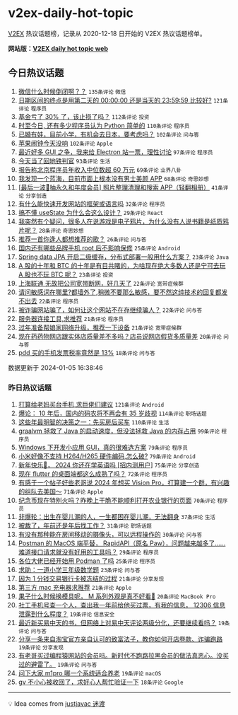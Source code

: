 # v2ex-daily-hot-topic

[V2EX](https://www.v2ex.com/) 热议话题榜，记录从 2020-12-18 日开始的 V2EX 热议话题榜单。

**网站版：[V2EX daily hot topic web](https://boojack.github.io/v2ex-daily-hot-topic-web/)**

## 今日热议话题

<!-- TODAY BEGIN -->

1. [微信什么时候倒闭啊？？](https://www.v2ex.com/t/1006004) `135条评论` `微信`
1. [日期区间的终点是用第二天的 00:00:00 还是当天的 23:59:59 比较好?](https://www.v2ex.com/t/1006014) `121条评论` `程序员`
1. [基金亏了 30% 了，该止损了吗？](https://www.v2ex.com/t/1006104) `112条评论` `投资`
1. [时至今日, 还有多少程序员认为 Python 简单的](https://www.v2ex.com/t/1006067) `110条评论` `程序员`
1. [已婚有娃，目前小学，有机会去日本，要考虑吗？](https://www.v2ex.com/t/1006224) `102条评论` `问与答`
1. [苹果闹钟今天没响](https://www.v2ex.com/t/1006003) `102条评论` `Apple`
1. [最近好多 GUI 之争，我来给 Electron 站一票，理性讨论](https://www.v2ex.com/t/1006050) `97条评论` `程序员`
1. [今天当了回地铁判官](https://www.v2ex.com/t/1006029) `93条评论` `生活`
1. [报告称北京程序员年收入中位数超 60 万元](https://www.v2ex.com/t/1006022) `69条评论` `业界八卦`
1. [我发现一个蓝海，目前市面上根本没有男士美颜 APP](https://www.v2ex.com/t/1006039) `68条评论` `奇思妙想`
1. [[最后一波🎁抽永久和年度会员] 照片整理清理和搜索 APP（轻翻相册）](https://www.v2ex.com/t/1006253) `41条评论` `分享创造`
1. [有什么能快速开发网站的框架或语言吗](https://www.v2ex.com/t/1006194) `32条评论` `程序员`
1. [搞不懂 useState 为什么会这么设计？](https://www.v2ex.com/t/1006034) `29条评论` `React`
1. [我突然有个疑问，很多人在说游戏是电子鸦片，为什么没有人说书籍是纸质鸦片呢？](https://www.v2ex.com/t/1006112) `28条评论` `奇思妙想`
1. [推荐一首你逢人都想推荐的歌？](https://www.v2ex.com/t/1006219) `26条评论` `问与答`
1. [国内还有哪些品牌手机 root 后不影响保修](https://www.v2ex.com/t/1006001) `25条评论` `Android`
1. [Spring data JPA 开启二级缓存，分布式部署一般用什么方案？](https://www.v2ex.com/t/1006228) `23条评论` `Java`
1. [A 股的十年和 BTC 的十年是有目共睹的，为啥现在绝大多数人还是宁可去玩 A 股也不玩 BTC 呢？](https://www.v2ex.com/t/1006162) `23条评论` `投资`
1. [上海联通 无故把公司宽带断网，好几天了](https://www.v2ex.com/t/1006108) `22条评论` `宽带症候群`
1. [请问敏感词在哪里?都墙外了,稍微不要那么敏感，要不然这纯技术的回复都发不出去](https://www.v2ex.com/t/1006100) `22条评论` `程序员`
1. [被诈骗网站骗了，如何让这个网站不在存继续骗人？](https://www.v2ex.com/t/1005999) `22条评论` `问与答`
1. [服务器连接工具,求推荐](https://www.v2ex.com/t/1006086) `21条评论` `程序员`
1. [过年准备帮娘家网络升级，推荐一下设备](https://www.v2ex.com/t/1006084) `21条评论` `宽带症候群`
1. [现在药药物网店跟实体店质量差不多吗？店员说网店假货多质量差](https://www.v2ex.com/t/1006244) `20条评论` `问与答`
1. [pdd 买的手机发票税率竟然是 13%](https://www.v2ex.com/t/1006002) `18条评论` `问与答`

数据更新于 2024-01-05 16:38:46

<!-- TODAY END -->

### 昨日热议话题

<!-- YESTERDAY BEGIN -->

1. [打算给老妈买台手机,求巨佬们建议](https://www.v2ex.com/t/1005683) `121条评论` `Android`
1. [爆论： 10 年后，国内的码农将不再会有 35 岁歧视](https://www.v2ex.com/t/1005658) `114条评论` `职场话题`
1. [这些年最明智的决策之一：先买房后买车](https://www.v2ex.com/t/1005799) `110条评论` `生活`
1. [graalvm 拯救了 Java 的启动速度，但没法拯救 Java 的内存占用](https://www.v2ex.com/t/1005841) `99条评论` `程序员`
1. [Windows 下开发小应用 GUI，真的很难选方案](https://www.v2ex.com/t/1005903) `79条评论` `程序员`
1. [小米好像不支持 H264/H265 硬件编码,怎么破?](https://www.v2ex.com/t/1005704) `79条评论` `Android`
1. [新年快乐🎉， 2024 你还在学英语吗 [招内测用户]](https://www.v2ex.com/t/1005693) `75条评论` `分享创造`
1. [现在 flutter 的桌面端都这么成熟了吗？](https://www.v2ex.com/t/1005711) `72条评论` `程序员`
1. [有感于一个帖子好些老哥说 2024 年想买 Vision Pro，打算建一个群，有兴趣的组队去美国～](https://www.v2ex.com/t/1005671) `71条评论` `Apple`
1. [纪念币现在特别火吗？昨晚上干脆不能顺利打开农业银行的页面](https://www.v2ex.com/t/1005673) `70条评论` `程序员`
1. [非爆轮：出生在婴儿潮的人，一生都困在婴儿潮，无法翻身](https://www.v2ex.com/t/1005696) `37条评论` `生活`
1. [被裁了，年前还是年后找工作？](https://www.v2ex.com/t/1005875) `31条评论` `职场话题`
1. [有没有那种能在房间移动的摄像头，可以远程操作的](https://www.v2ex.com/t/1005664) `30条评论` `问与答`
1. [Postman 的 MacOS 端平替， RapidAPI（原名 Paw），问题越来越多了……难道接口请求就没有好用的工具吗？](https://www.v2ex.com/t/1005826) `29条评论` `程序员`
1. [各位大佬已经开始用 Podman 了吗](https://www.v2ex.com/t/1005667) `25条评论` `程序员`
1. [求助：一道小学三年级数学题](https://www.v2ex.com/t/1005710) `23条评论` `问与答`
1. [因为 1 分钱交易银行卡被冻结的过程](https://www.v2ex.com/t/1005869) `21条评论` `分享发现`
1. [第三方 mac 充电器求推荐](https://www.v2ex.com/t/1005686) `21条评论` `Apple`
1. [果子什么时候换模具呢， M 系列外观是真不好看👀](https://www.v2ex.com/t/1005941) `20条评论` `MacBook Pro`
1. [社工手机号查一个人，查出我一年前给他买过票，有我的信息， 12306 信息泄露到什么程度？](https://www.v2ex.com/t/1005936) `19条评论` `信息安全`
1. [最近新买易中天的书，但网络上对易中天评论两级分化，还要继续看吗？](https://www.v2ex.com/t/1005906) `19条评论` `问与答`
1. [分享一条来自淘宝官方亲自认可的致富法子，教你如何开店卷款、诈骗跑路](https://www.v2ex.com/t/1005742) `19条评论` `分享发现`
1. [有老哥买过编程猿网站的会员吗。新时代不跑路拉黑会员的做法真恶心。没买过的避雷了。](https://www.v2ex.com/t/1005692) `19条评论` `问与答`
1. [问下大家 m1pro 哪一个系统适合养老](https://www.v2ex.com/t/1005670) `19条评论` `macOS`
1. [gv 不小心被收回了，求好心人帮忙验证一下](https://www.v2ex.com/t/1005902) `18条评论` `Google`

<!-- YESTERDAY END -->

---

💡 Idea comes from [justjavac 迷渡](https://github.com/justjavac/)
